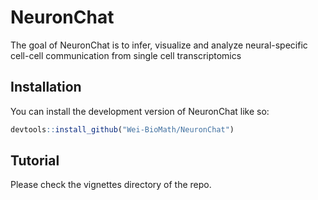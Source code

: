 
# NeuronChat

<!-- badges: start -->
<!-- badges: end -->

The goal of NeuronChat is to infer, visualize and analyze neural-specific cell-cell communication from single cell transcriptomics 

## Installation

You can install the development version of NeuronChat like so:

``` r
devtools::install_github("Wei-BioMath/NeuronChat")
```

## Tutorial 

Please check the vignettes directory of the repo.


